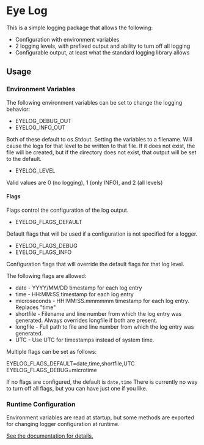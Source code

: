 # Eye Log

This is a simple logging package that allows the following:

- Configuration with environment variables
- 2 logging levels, with prefixed output and ability to turn off all logging
- Configurable output, at least what the standard logging library allows

## Usage

### Environment Variables
The following environment variables can be set to change the logging behavior:

- EYELOG_DEBUG_OUT
- EYELOG_INFO_OUT

Both of these default to os.Stdout.  Setting the variables to a filename. Will cause the logs for that level to be written to that file.  If it does not exist, the file will be created, but if the directory does not exist, that output will be set to the default.

- EYELOG_LEVEL

Valid values are 0 (no logging), 1 (only INFO), and 2 (all levels)

#### Flags
Flags control the configuration of the log output.

- EYELOG_FLAGS_DEFAULT

Default flags that will be used if a configuration is not specified for a logger.

- EYELOG_FLAGS_DEBUG
- EYELOG_FLAGS_INFO

Configuration flags that will override the default flags for that log level.

The following flags are allowed:

- date - YYYY/MM/DD timestamp for each log entry
- time - HH:MM:SS timestamp for each log entry
- microseconds - HH:MM:SS.mmmmmm timestamp for each log entry.  Replaces "time"
- shortfile - Filename and line number from which the log entry was generated.  Always overrides longfile if both are present.
- longfile - Full path to file and line number from which the log entry was generated.
- UTC - Use UTC for timestamps instead of system time.

Multiple flags can be set as follows:

EYELOG_FLAGS_DEFAULT=date,time,shortfile,UTC
EYELOG_FLAGS_DEBUG=microtime

If no flags are configured, the default is `date,time`
There is currently no way to turn off all flags, but you can have just one if you like.

### Runtime Configuration
Environment variables are read at startup, but some methods are exported for changing logger configuration at runtime.

[See the documentation for details.]()





